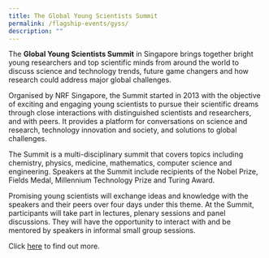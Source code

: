 ```yaml
---
title: The Global Young Scientists Summit
permalink: /flagship-events/gyss/
description: ""
---
```

The **Global Young Scientists Summit** in Singapore brings together bright young researchers and top scientific minds from around the world to discuss science and technology trends, future game changers and how research could address major global challenges. 

Organised by NRF Singapore, the Summit started in 2013 with the objective of exciting and engaging young scientists to pursue their scientific dreams through close interactions with distinguished scientists and researchers, and with peers. It provides a platform for conversations on science and research, technology innovation and society, and solutions to global challenges.

The Summit is a multi-disciplinary summit that covers topics including chemistry, physics, medicine, mathematics, computer science and engineering.  Speakers at the Summit include recipients of the Nobel Prize, Fields Medal, Millennium Technology Prize and Turing Award. 

Promising young scientists will exchange ideas and knowledge with the speakers and their peers over four days under this theme. At the Summit, participants will take part in lectures, plenary sessions and panel discussions. They will have the opportunity to interact with and be mentored by speakers in informal small group sessions.

Click [here](https://www.nrf.gov.sg/gyss) to find out more.